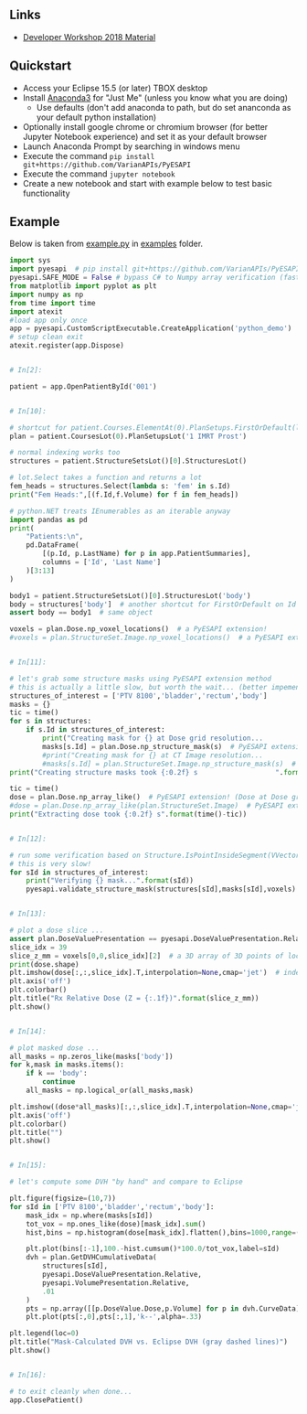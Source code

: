 ## Links
* [Developer Workshop 2018 Material](examples/DeveloperWorkshop2018)

## Quickstart

* Access your Eclipse 15.5 (or later) TBOX desktop
* Install [Anaconda3](https://www.anaconda.com/download/?lang=en-us) for "Just Me" (unless you know what you are doing)
  * Use defaults (don't add anaconda to path, but do set ananconda as your default python installation)
* Optionally install google chrome or chromium browser (for better Jupyter Notebook experience) and set it as your default browser
* Launch Anaconda Prompt by searching in windows menu
* Execute the command `pip install git+https://github.com/VarianAPIs/PyESAPI`
* Execute the command `jupyter notebook`
* Create a new notebook and start with example below to test basic functionality

## Example
Below is taken from [example.py](https://github.com/VarianPremiumDeveloper/PyESAPI/blob/master/examples/example.py) in [examples](https://github.com/VarianPremiumDeveloper/PyESAPI/blob/master/examples) folder.

```python
import sys
import pyesapi  # pip install git+https://github.com/VarianAPIs/PyESAPI
pyesapi.SAFE_MODE = False # bypass C# to Numpy array verification (faster)
from matplotlib import pyplot as plt
import numpy as np
from time import time
import atexit
#load app only once
app = pyesapi.CustomScriptExecutable.CreateApplication('python_demo')  # script name is used for logging
# setup clean exit
atexit.register(app.Dispose)


# In[2]:

patient = app.OpenPatientById('001')


# In[10]:

# shortcut for patient.Courses.ElementAt(0).PlanSetups.FirstOrDefault(lambda x: x.Id == '1 IMRT Prost' )
plan = patient.CoursesLot(0).PlanSetupsLot('1 IMRT Prost')

# normal indexing works too
structures = patient.StructureSetsLot()[0].StructuresLot()

# lot.Select takes a function and returns a lot
fem_heads = structures.Select(lambda s: 'fem' in s.Id)
print("Fem Heads:",[(f.Id,f.Volume) for f in fem_heads])

# python.NET treats IEnumerables as an iterable anyway
import pandas as pd
print(
    "Patients:\n",
    pd.DataFrame(
        [(p.Id, p.LastName) for p in app.PatientSummaries],
        columns = ['Id', 'Last Name']
    )[3:13]
)  

body1 = patient.StructureSetsLot()[0].StructuresLot('body')
body = structures['body']  # another shortcut for FirstOrDefault on Id field
assert body == body1  # same object

voxels = plan.Dose.np_voxel_locations()  # a PyESAPI extension!
#voxels = plan.StructureSet.Image.np_voxel_locations()  # a PyESAPI extension!


# In[11]:

# let's grab some structure masks using PyESAPI extension method
# this is actually a little slow, but worth the wait... (better impemented in c++ and added to ESAPI)
structures_of_interest = ['PTV 8100','bladder','rectum','body']
masks = {}
tic = time()
for s in structures:
    if s.Id in structures_of_interest:
        print("Creating mask for {} at Dose grid resolution...            ".format(s.Id),end='\r')
        masks[s.Id] = plan.Dose.np_structure_mask(s)  # PyESAPI extension!
        #print("Creating mask for {} at CT Image resolution...            ".format(s.Id),end='\r')
        #masks[s.Id] = plan.StructureSet.Image.np_structure_mask(s)  # PyESAPI extension!
print("Creating structure masks took {:0.2f} s                   ".format(time()-tic))

tic = time()
dose = plan.Dose.np_array_like()  # PyESAPI extension! (Dose at Dose grid resolution, default)
#dose = plan.Dose.np_array_like(plan.StructureSet.Image)  # PyESAPI extension! (Dose at CT Image resolution)
print("Extracting dose took {:0.2f} s".format(time()-tic))


# In[12]:

# run some verification based on Structure.IsPointInsideSegment(VVector) ...
# this is very slow!
for sId in structures_of_interest:
    print("Verifying {} mask...".format(sId))
    pyesapi.validate_structure_mask(structures[sId],masks[sId],voxels)


# In[13]:

# plot a dose slice ...
assert plan.DoseValuePresentation == pyesapi.DoseValuePresentation.Relative, "dose not in relative units"
slice_idx = 39
slice_z_mm = voxels[0,0,slice_idx][2]  # a 3D array of 3D points of locations for each voxel
print(dose.shape)
plt.imshow(dose[:,:,slice_idx].T,interpolation=None,cmap='jet')  # indexed as [x,y,z], transpose needed for imshow
plt.axis('off')
plt.colorbar()
plt.title("Rx Relative Dose (Z = {:.1f})".format(slice_z_mm))
plt.show()


# In[14]:

# plot masked dose ...
all_masks = np.zeros_like(masks['body'])
for k,mask in masks.items():
    if k == 'body':
        continue
    all_masks = np.logical_or(all_masks,mask)

plt.imshow((dose*all_masks)[:,:,slice_idx].T,interpolation=None,cmap='jet')  # mask is indexed same as dose grid
plt.axis('off')
plt.colorbar()
plt.title("")
plt.show()


# In[15]:

# let's compute some DVH "by hand" and compare to Eclipse

plt.figure(figsize=(10,7))
for sId in ['PTV 8100','bladder','rectum','body']:
    mask_idx = np.where(masks[sId])
    tot_vox = np.ones_like(dose)[mask_idx].sum()
    hist,bins = np.histogram(dose[mask_idx].flatten(),bins=1000,range=(0,dose.max()))

    plt.plot(bins[:-1],100.-hist.cumsum()*100.0/tot_vox,label=sId)
    dvh = plan.GetDVHCumulativeData(
        structures[sId],
        pyesapi.DoseValuePresentation.Relative,
        pyesapi.VolumePresentation.Relative,
        .01
    )
    pts = np.array([[p.DoseValue.Dose,p.Volume] for p in dvh.CurveData])
    plt.plot(pts[:,0],pts[:,1],'k--',alpha=.33)

plt.legend(loc=0)
plt.title("Mask-Calculated DVH vs. Eclipse DVH (gray dashed lines)")
plt.show()


# In[16]:

# to exit cleanly when done...
app.ClosePatient()

```
